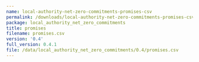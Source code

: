 ```yaml
---
name: local-authority-net-zero-commitments-promises-csv
permalink: /downloads/local-authority-net-zero-commitments-promises-csv/0_4
package: local_authority_net_zero_commitments
title: promises
filename: promises.csv
version: '0.4'
full_version: 0.4.1
file: /data/local_authority_net_zero_commitments/0.4/promises.csv
---
```

